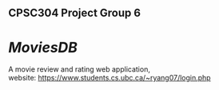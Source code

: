 ## CPSC304 Project Group 6
#  *MoviesDB*
A movie review and rating web application,\
website: https://www.students.cs.ubc.ca/~ryang07/login.php

